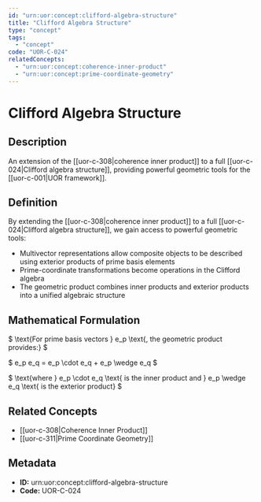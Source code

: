 ```yaml
---
id: "urn:uor:concept:clifford-algebra-structure"
title: "Clifford Algebra Structure"
type: "concept"
tags:
  - "concept"
code: "UOR-C-024"
relatedConcepts:
  - "urn:uor:concept:coherence-inner-product"
  - "urn:uor:concept:prime-coordinate-geometry"
---
```


# Clifford Algebra Structure

## Description

An extension of the [[uor-c-308|coherence inner product]] to a full [[uor-c-024|Clifford algebra structure]], providing powerful geometric tools for the [[uor-c-001|UOR framework]].

## Definition

By extending the [[uor-c-308|coherence inner product]] to a full [[uor-c-024|Clifford algebra structure]], we gain access to powerful geometric tools:
- Multivector representations allow composite objects to be described using exterior products of prime basis elements
- Prime-coordinate transformations become operations in the Clifford algebra
- The geometric product combines inner products and exterior products into a unified algebraic structure

## Mathematical Formulation

$
\text{For prime basis vectors } e_p \text{, the geometric product provides:}
$

$
e_p e_q = e_p \cdot e_q + e_p \wedge e_q
$

$
\text{where } e_p \cdot e_q \text{ is the inner product and } e_p \wedge e_q \text{ is the exterior product}
$

## Related Concepts

- [[uor-c-308|Coherence Inner Product]]
- [[uor-c-311|Prime Coordinate Geometry]]

## Metadata

- **ID:** urn:uor:concept:clifford-algebra-structure
- **Code:** UOR-C-024
